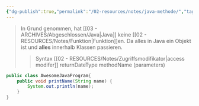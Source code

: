 ```yaml
---
{"dg-publish":true,"permalink":"/02-resources/notes/java-methode/","tags":["code/java"]}
---
```


>In Grund genommen, hat [[03 - ARCHIVES/Abgeschlossen/Java\|Java]] keine [[02 - RESOURCES/Notes/Funktion\|Funktion]]en. Da alles in Java ein Objekt ist und **alles** innerhalb Klassen passieren.
>>Syntax
>>[[02 - RESOURCES/Notes/Zugriffsmodifikator\|access modifer]] returnDateType methodName (parameters) 

```java
public class AwesomeJavaProgram{
	public void printName(String name) {
		System.out.println(name);
	}
}
```